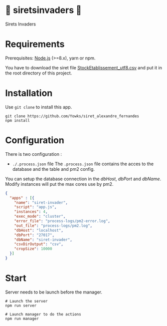 # :space_invader: siretsinvaders :space_invader:
 
 Sirets Invaders 

# Requirements

Prerequisites: [Node.js](https://nodejs.org/en/) (>=8.x), yarn or npm.

You have to download the siret file [StockEtablissement_utf8.csv](http://files.data.gouv.fr/insee-sirene/StockEtablissement_utf8.zip) and put it in the root directory of this project.

# Installation
Use `git clone` to install this app.

```
git clone https://github.com/Yowks/siret_alexandre_fernandes
npm install
```

# Configuration

There is two configuration :

- `./.process.json` file
The `.process.json` file contains the acces to the database and the table and pm2 config.

You can setup the database connection in the *dbHost*, *dbPort* and *dbName*.
Modify instances will put the max cores use by pm2.


```json
{
  "apps" : [{
    "name": "siret-invader",
    "script": "app.js",
    "instances": 4,
    "exec_mode": "cluster",
    "error_file": "process-logs/pm2-error.log",
    "out_file": "process-logs/pm2.log",
    "dbHost": "localhost",
    "dbPort": "27017",
    "dbName": "siret-invader",
    "csvDirOutput": "csv",
    "cropSize": 10000
  }]
}
```


# Start

Server needs to be launch before the manager.

```
# Launch the server
npm run server

# Launch manager to do the actions
npm run manager
```
